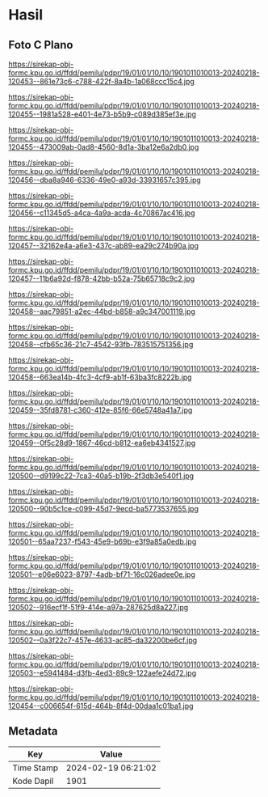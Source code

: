 # Hasil

## Foto C Plano

https://sirekap-obj-formc.kpu.go.id/ffdd/pemilu/pdpr/19/01/01/10/10/1901011010013-20240218-120453--861e73c6-c788-422f-8a4b-1a068ccc15c4.jpg

https://sirekap-obj-formc.kpu.go.id/ffdd/pemilu/pdpr/19/01/01/10/10/1901011010013-20240218-120455--1981a528-e401-4e73-b5b9-c089d385ef3e.jpg

https://sirekap-obj-formc.kpu.go.id/ffdd/pemilu/pdpr/19/01/01/10/10/1901011010013-20240218-120455--473009ab-0ad8-4560-8d1a-3ba12e6a2db0.jpg

https://sirekap-obj-formc.kpu.go.id/ffdd/pemilu/pdpr/19/01/01/10/10/1901011010013-20240218-120456--dba8a946-6336-49e0-a93d-33931657c395.jpg

https://sirekap-obj-formc.kpu.go.id/ffdd/pemilu/pdpr/19/01/01/10/10/1901011010013-20240218-120456--c11345d5-a4ca-4a9a-acda-4c70867ac416.jpg

https://sirekap-obj-formc.kpu.go.id/ffdd/pemilu/pdpr/19/01/01/10/10/1901011010013-20240218-120457--32162e4a-a6e3-437c-ab89-ea29c274b90a.jpg

https://sirekap-obj-formc.kpu.go.id/ffdd/pemilu/pdpr/19/01/01/10/10/1901011010013-20240218-120457--11b6a92d-f878-42bb-b52a-75b65718c9c2.jpg

https://sirekap-obj-formc.kpu.go.id/ffdd/pemilu/pdpr/19/01/01/10/10/1901011010013-20240218-120458--aac79851-a2ec-44bd-b858-a9c347001119.jpg

https://sirekap-obj-formc.kpu.go.id/ffdd/pemilu/pdpr/19/01/01/10/10/1901011010013-20240218-120458--cfb65c36-21c7-4542-93fb-783515751356.jpg

https://sirekap-obj-formc.kpu.go.id/ffdd/pemilu/pdpr/19/01/01/10/10/1901011010013-20240218-120458--663ea14b-4fc3-4cf9-ab1f-63ba3fc8222b.jpg

https://sirekap-obj-formc.kpu.go.id/ffdd/pemilu/pdpr/19/01/01/10/10/1901011010013-20240218-120459--35fd8781-c360-412e-85f6-66e5748a41a7.jpg

https://sirekap-obj-formc.kpu.go.id/ffdd/pemilu/pdpr/19/01/01/10/10/1901011010013-20240218-120459--0f5c28d9-1867-46cd-b812-ea6eb4341527.jpg

https://sirekap-obj-formc.kpu.go.id/ffdd/pemilu/pdpr/19/01/01/10/10/1901011010013-20240218-120500--d9199c22-7ca3-40a5-b19b-2f3db3e540f1.jpg

https://sirekap-obj-formc.kpu.go.id/ffdd/pemilu/pdpr/19/01/01/10/10/1901011010013-20240218-120500--90b5c1ce-c099-45d7-9ecd-ba5773537655.jpg

https://sirekap-obj-formc.kpu.go.id/ffdd/pemilu/pdpr/19/01/01/10/10/1901011010013-20240218-120501--65aa7237-f543-45e9-b69b-e3f9a85a0edb.jpg

https://sirekap-obj-formc.kpu.go.id/ffdd/pemilu/pdpr/19/01/01/10/10/1901011010013-20240218-120501--e06e6023-8797-4adb-bf71-16c026adee0e.jpg

https://sirekap-obj-formc.kpu.go.id/ffdd/pemilu/pdpr/19/01/01/10/10/1901011010013-20240218-120502--916ecf1f-51f9-414e-a97a-287625d8a227.jpg

https://sirekap-obj-formc.kpu.go.id/ffdd/pemilu/pdpr/19/01/01/10/10/1901011010013-20240218-120502--0a3f22c7-457e-4633-ac85-da32200be6cf.jpg

https://sirekap-obj-formc.kpu.go.id/ffdd/pemilu/pdpr/19/01/01/10/10/1901011010013-20240218-120503--e5941484-d3fb-4ed3-89c9-122aefe24d72.jpg

https://sirekap-obj-formc.kpu.go.id/ffdd/pemilu/pdpr/19/01/01/10/10/1901011010013-20240218-120454--c006654f-615d-464b-8f4d-00daa1c01ba1.jpg


## Metadata

| Key        | Value               |
| ---------- | ------------------- |
| Time Stamp | 2024-02-19 06:21:02 |
| Kode Dapil | 1901                |



